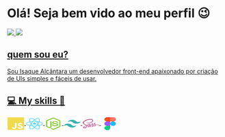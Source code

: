# Olá! Seja bem vido ao meu perfil 😉

<a href="https://github.com/BatatinhasFitas">
<img height="150em" src="https://github-readme-stats.vercel.app/api?username=BatatinhasFritas&show_icons=true&theme=onedark&include_all_commits=true&count_private=true"/>
<img height="150em" src="https://github-readme-stats.vercel.app/api/top-langs/?username=BatatinhasFritas&layout=compact&langs_count=7&theme=onedark"/>

## quem sou eu?
Sou Isaque Alcântara um desenvolvedor front-end apaixonado por criação de UIs simples e fáceis de usar.

## 💻 My skills 🧠
<a href="https://developer.mozilla.org/pt-BR/docs/Web/JavaScript" target="_blank">
  <img align="center" height="30" width="40" src="https://raw.githubusercontent.com/devicons/devicon/master/icons/javascript/javascript-plain.svg">
</a>
<a href="https://pt-br.reactjs.org" target="_blank">
  <img align="center" height="30" width="40" src="https://raw.githubusercontent.com/devicons/devicon/2ae2a900d2f041da66e950e4d48052658d850630/icons/react/react-original.svg">
</a>
<a href="https://nodejs.org/pt-br/" target="_blank">
  <img align="center" height="30" width="40" src="https://github.com/devicons/devicon/blob/master/icons/nodejs/nodejs-original.svg">
</a>
<a href="https://tailwindcss.com" target="_blank">
  <img align="center" height="30" width="40" src="https://github.com/devicons/devicon/blob/master/icons/tailwindcss/tailwindcss-plain.svg">
</a>
<a href="https://sass-lang.com target="_blank">
  <img align="center" height="30" width="40" src="https://github.com/devicons/devicon/blob/master/icons/sass/sass-original.svg">
</a>
<a href="https://www.figma.com" target="_blank">
  <img align="center" height="30" width="40" src="https://github.com/devicons/devicon/blob/master/icons/figma/figma-original.svg">
</a>
